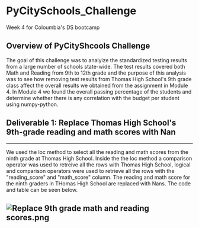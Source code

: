 # PyCitySchools_Challenge
Week 4 for Coloumbia's DS bootcamp
## Overview of PyCityShcools Challenge
The goal of this challenge was to analyize the standardized testing results from a large number of schools state-wide. The test results covered both Math and Reading from 9th to 12th grade and the purpose of this analysis was to see how removing test results from Thomas High School's 9th grade class affect the overall results we obtained from the assignment in Module 4. In Module 4 we found the overall passing percentage of the students and determine whether there is any correlation with the budget per student using numpy-python.


## Deliverable 1: Replace Thomas High School's 9th-grade reading and math scores with Nan
---
We used the loc method to select all the reading and math scores from the ninth grade at Thomas High School. Inside the the loc method a comparison operator was used to retreive all the rows with Thomas High School, logical and comparison operators were used to retrieve all the rows with the "reading_score" and "math_score" column. The reading and math score for the ninth graders in THomas High School are replaced with Nans. The code and table can be seen below. 

![Replace 9th grade math and reading scores.png](https://user-images.githubusercontent.com/48603147/141702225-12f367e8-b347-435e-877d-cb0b6db13264.png)
---

 
